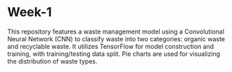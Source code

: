 # Week-1
This repository features a waste management model using a Convolutional Neural Network (CNN) to classify waste into two categories: organic waste and recyclable waste. It utilizes TensorFlow for model construction and training, with training/testing data split. Pie charts are used for visualizing the distribution of waste types.

